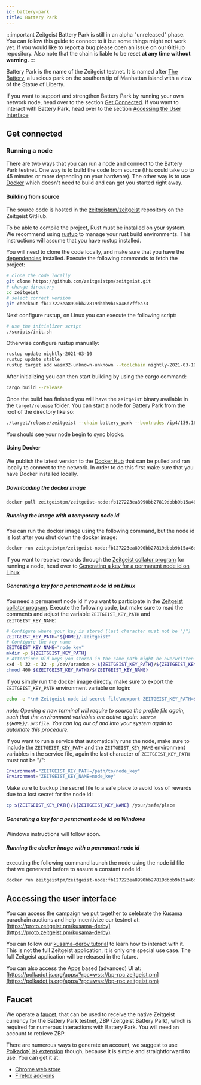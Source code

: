 ```yaml
---
id: battery-park
title: Battery Park
---
```


:::important Zeitgeist Battery Park is still in an alpha "unreleased" phase. You
can follow this guide to connect to it but some things might not work yet. If
you would like to report a bug please open an issue on our GitHub repository.
Also note that the chain is liable to be reset **at any time without warning.**
:::

Battery Park is the name of the Zeitgeist testnet. It is named after
[The Battery](<https://en.wikipedia.org/wiki/The_Battery_(Manhattan)>), a
luscious park on the southern tip of Manhattan island with a view of the Statue
of Liberty.

If you want to support and strengthen Battery Park by running your own network
node, head over to the section [Get Connected](battery-park#get-connected). If
you want to interact with Battery Park, head over to the section
[Accessing the User Interface](battery-park#accessing-the-user-interface)

## Get connected

### Running a node

There are two ways that you can run a node and connect to the Battery Park
testnet. One way is to build the code from source (this could take up to 45
minutes or more depending on your hardware). The other way is to use
[Docker](https://www.docker.com/) which doesn't need to build and can get you
started right away.

#### Building from source

The source code is hosted in the
[zeitgeistpm/zeitgeist](https://github.com/zeitgeistpm/zeitgeist) repository on
the Zeitgeist GitHub.

To be able to compile the project, Rust must be installed on your system.
We recommend using [rustup](https://rustup.rs/#) to manage your rust
build environments. This instructions will assume that you have rustup
installed.

You will need to clone the code locally, and make sure that you have the
[dependencies](https://substrate.dev/docs/en/knowledgebase/getting-started/#1-build-dependencies)
installed. Execute the following commands to fetch the project:

```sh
# clone the code locally
git clone https://github.com/zeitgeistpm/zeitgeist.git
# change directory
cd zeitgeist
# select correct version
git checkout fb127223ea8990bb27819dbbb9b15a46d7ffea73
```

Next configure rustup, on Linux you can execute the following script:
```sh
# use the initializer script
./scripts/init.sh
```
Otherwise configure rustup manually:
```sh
rustup update nightly-2021-03-10
rustup update stable
rustup target add wasm32-unknown-unknown --toolchain nightly-2021-03-10
```

After initializing you can then start building by using the cargo command:

```sh
cargo build --release
```

Once the build has finished you will have the `zeitgeist` binary available in
the `target/release` folder. You can start a node for Battery Park from the root
of the directory like so:

```sh
./target/release/zeitgeist --chain battery_park --bootnodes /ip4/139.162.171.58/tcp/30333/p2p/12D3KooWPvu5rpH2FNYnAmiQ8X8XqkMiuSFTjH2jwMCSjoam7RGQ
```

You should see your node begin to sync blocks.

#### Using Docker

We publish the latest version to the
[Docker Hub](https://hub.docker.com/r/zeitgeistpm/zeitgeist-node) that can be
pulled and ran locally to connect to the network. In order to do this first make
sure that you have Docker installed locally.

##### Downloading the docker image
```sh
docker pull zeitgeistpm/zeitgeist-node:fb127223ea8990bb27819dbbb9b15a46d7ffea73
```

##### Running the image with a temporary node id
You can run the docker image using the following command, but the node id
is lost after you shut down the docker image:
```sh
docker run zeitgeistpm/zeitgeist-node:fb127223ea8990bb27819dbbb9b15a46d7ffea73 --chain battery_park
```

If you want to receive rewards through the [Zeitgeist collator program](https://docs.google.com/forms/d/e/1FAIpQLSc857iTOfp_3CHCdh7qeZwkD_vQfxFeARbMsjhrCF12YBGsuQ/viewform)
for running a node, head over to [Generating a key for a permanent node id on Linux](battery-park#generating-a-key-for-a-permanent-node-id-on-linux)

##### Generating a key for a permanent node id on Linux
You need a permanent node id if you want to participate in the
[Zeitgeist collator program](https://docs.google.com/forms/d/e/1FAIpQLSc857iTOfp_3CHCdh7qeZwkD_vQfxFeARbMsjhrCF12YBGsuQ/viewform).
Execute the following code, but make sure to read the comments and adjust
the variable `ZEITGEIST_KEY_PATH` and `ZEITGEIST_KEY_NAME`:

```sh
# Configure where your key is stored (last character must not be "/")
ZEITGEIST_KEY_PATH="${HOME}/.zeitgeist"
# Configure the key name
ZEITGEIST_KEY_NAME="node_key"
mkdir -p ${ZEITGEIST_KEY_PATH}
# Attention: Old keys you stored in the same path might be overwritten here
xxd -l 32 -c 32 -p /dev/urandom > ${ZEITGEIST_KEY_PATH}/${ZEITGEIST_KEY_NAME}
chmod 400 ${ZEITGEIST_KEY_PATH}/${ZEITGEIST_KEY_NAME} 
```

If you simply run the docker image directly, make sure to export the
`ZEITGEIST_KEY_PATH` environment variable on login:
```sh
echo -e "\n# Zeitgeist node id secret file\nexport ZEITGEIST_KEY_PATH=${ZEITGEIST_KEY_PATH}\nexport ZEITGEIST_KEY_NAME=${ZEITGEIST_KEY_NAME}" >> ${HOME}/.profile
```
*note: Opening a new terminal will require to source the profile file again,*
*such that the environment variables are active again: `source ${HOME}/.profile`.*
*You can log out of and into your system again to automate this procedure.*

If you want to run a service that automatically runs the node, make sure
to include the `ZEITGEIST_KEY_PATH` and the `ZEITGEIST_KEY_NAME` environment
variables in the service file, again the last character of
`ZEITGEIST_KEY_PATH` must not be "/":

```sh
Environment="ZEITGEIST_KEY_PATH=/path/to/node_key"
Environment="ZEITGEIST_KEY_NAME=node_key"
```

Make sure to backup the secret file to a safe place to avoid loss of rewards
due to a lost secret for the node id:
```sh
cp ${ZEITGEIST_KEY_PATH}/${ZEITGEIST_KEY_NAME} /your/safe/place
```

##### Generating a key for a permanent node id on Windows
Windows instructions will follow soon.


##### Running the docker image with a permanent node id
executing the following command launch the node using the node id file
that we generated before to assure a constant node id:
```sh
docker run zeitgeistpm/zeitgeist-node:fb127223ea8990bb27819dbbb9b15a46d7ffea73 --chain battery_park --node-key "$(cat ${ZEITGEIST_KEY_PATH}/${ZEITGEIST_KEY_NAME})"
```

## Accessing the user interface

You can access the campaign we put together to celebrate the Kusama 
parachain auctions and help incentivize our testnet at: [https://proto.zeitgeist.pm/kusama-derby](https://proto.zeitgeist.pm/kusama-derby)

You can follow our [kusama-derby tutorial](how-to-participate-in-derby) to learn how to interact with it.
This is not the full Zeitgeist application, it is only one special
use case. The full Zeitgeist application will be released in the future.

You can also access the Apps based (advanced) UI at:
[https://polkadot.js.org/apps/?rpc=wss://bp-rpc.zeitgeist.pm](https://polkadot.js.org/apps/?rpc=wss://bp-rpc.zeitgeist.pm)

## Faucet

We operate a [faucet](using-the-faucet), that can be used to receive the native
Zeitgeist currency for the Battery Park testnet, ZBP (Zeitgeist Battery Park),
which is required for numerous interactions with Battery Park. You will need
an account to retrieve ZBP.

There are numerous ways to generate an account, we suggest to use
[Polkadot{.js} extension](https://github.com/polkadot-js/extension) though,
because it is simple and straightforward to use. You can get it at:

- [Chrome web store](https://chrome.google.com/webstore/detail/polkadot%7Bjs%7D-extension/mopnmbcafieddcagagdcbnhejhlodfdd)
- [Firefox add-ons](https://addons.mozilla.org/en-US/firefox/addon/polkadot-js-extension/)
